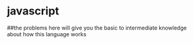 # javascript
##the problems here will give you the basic to intermediate knowledge about how this language works
